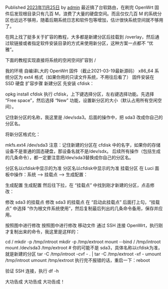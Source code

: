 
Published [2023年11月25日](https://www.xiaocaicai.com/2023/11/) by [admin](https://www.xiaocaicai.com/author/admin/)
最近搞了台软路由，在刷完 Open­Wrt 固件后发现根目录只有几百 M，浪费了大量的硬盘空间。而且仅仅几百 M 的系统分区也远远不够用，随着后期系统日志和软件包等增加，估计很快系统空间就不够用了。

在网上找了挺多关于扩容的教程，大多都是新建分区后挂载到 /over­lay，然后通过软链接或者指定软件安装目录的方式来使用新分区，这种方案一点都不 “优雅”。

下面的教程实现直接将系统的空闲空间扩容到 /

我的环境
自编译L大的 OpenWrt 固件（截止2021-03-19最新源码）
x86_64
系统分区为 ext4 格式（如果你用的只读文件系统，不用往后看了）
固件安装在 SSD 硬盘
扩容步骤
新建分区
先安装 cfdisk：

opkg install cfdisk
执行 cfdisk，上下键选择分区，左右键选择功能。先选择 “Free space”，然后选择 “New” 功能，设置新分区的大小（默认占用所有空闲空间）。

记住新分区的名称，我这里是 /dev/sda3。后面的操作中，把 sda3 改成你自己的分区名。

将新分区格式化：

mkfs.ext4 /dev/sda3
注意：记住新建的分区在 cfdisk 中的名字，如果你的存储设备不是普通的固态硬盘，那设备名就不是/dev/sdx。
后续所有操作（包括生成的几条命令），都一定要注意把/dev/sda3替换成你自己的分区名。

分区名以cfdisk中显示的为准
分区名以cfdisk中显示的为准
挂载分区
在 Luci 面板中操作：系统 –> 挂载点 –> 生成配置：

生成配置
生成配置
然后往下拉，在 “挂载点” 中找到刚才新建的分区，点击修改：

修改 sda3 的挂载点
修改 sda3 的挂载点
在 “启动此挂载点” 后面打上勾，“挂载点” 中选择 “作为根文件系统使用”，然后复制最后列出的几条命令备用，保存并应用。

按照图中进行修改
按照图中进行修改
移动文件
通过 SSH 连接 Open­Wrt，执行刚才复制出来的命令，我这里是这样的：

cd /
mkdir -p /tmp/introot
mkdir -p /tmp/extroot
mount --bind / /tmp/introot
mount /dev/sda3 /tmp/extroot # 你的可能不是 sda3，具体名称以cfdisk为准，就是新建的分区
tar -C /tmp/introot -cvf - . | tar -C /tmp/extroot -xf -
umount /tmp/introot
umount /tmp/extroot
执行完不报错的话，重启一下：reboot

验证
SSH 连接，执行 df -h

大功告成
大功告成
大功告成！